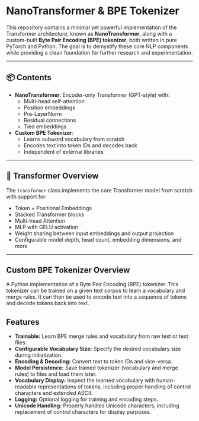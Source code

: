 # NanoTransformer & BPE Tokenizer

This repository contains a minimal yet powerful implementation of the Transformer architecture, known as **NanoTransformer**, along with a custom-built **Byte Pair Encoding (BPE) tokenizer**, both written in pure PyTorch and Python. The goal is to demystify these core NLP components while providing a clean foundation for further research and experimentation.

---

## 📦 Contents

- **NanoTransformer**: Encoder-only Transformer (GPT-style) with:
  - Multi-head self-attention
  - Position embeddings
  - Pre-LayerNorm
  - Residual connections
  - Tied embeddings
- **Custom BPE Tokenizer**:
  - Learns subword vocabulary from scratch
  - Encodes text into token IDs and decodes back
  - Independent of external libraries

---

## 🧠 Transformer Overview

The `transformer` class implements the core Transformer model from scratch with support for:

- Token + Positional Embeddings
- Stacked Transformer blocks
- Multi-head Attention
- MLP with GELU activation
- Weight sharing between input embeddings and output projection
- Configurable model depth, head count, embedding dimensions, and more

---

## Custom BPE Tokenizer Overview

A Python implementation of a Byte Pair Encoding (BPE) tokenizer. This tokenizer can be trained on a given text corpus to learn a vocabulary and merge rules. It can then be used to encode text into a sequence of tokens and decode tokens back into text.

## Features

-   **Trainable:** Learn BPE merge rules and vocabulary from raw text or text files.
-   **Configurable Vocabulary Size:** Specify the desired vocabulary size during initialization.
-   **Encoding & Decoding:** Convert text to token IDs and vice-versa.
-   **Model Persistence:** Save trained tokenizer (vocabulary and merge rules) to files and load them later.
-   **Vocabulary Display:** Inspect the learned vocabulary with human-readable representations of tokens, including proper handling of control characters and extended ASCII.
-   **Logging:** Optional logging for training and encoding steps.
-   **Unicode Handling:** Properly handles Unicode characters, including replacement of control characters for display purposes.
